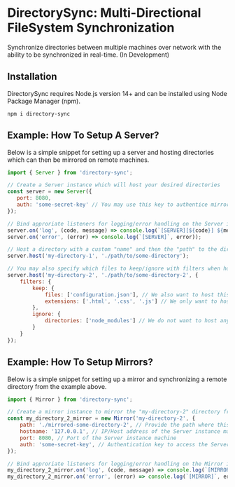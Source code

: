 # DirectorySync: Multi-Directional FileSystem Synchronization
Synchronize directories between multiple machines over network with the ability to be synchronized in real-time. (In Development)

## Installation
DirectorySync requires Node.js version 14+ and can be installed using Node Package Manager (npm).
```
npm i directory-sync
```

## Example: How To Setup A Server?
Below is a simple snippet for setting up a server and hosting directories which can then be mirrored on remote machines.

```javascript
import { Server } from 'directory-sync';

// Create a Server instance which will host your desired directories
const server = new Server({
   port: 8080,
   auth: 'some-secret-key' // You may use this key to authentice mirrors
});

// Bind approriate listeners for logging/error handling on the Server instance
server.on('log', (code, message) => console.log(`[SERVER][${code}] ${message}`));
server.on('error', (error) => console.log(`[SERVER]`, error));

// Host a directory with a custom "name" and then the "path" to the directory on your system
server.host('my-directory-1', './path/to/some-directory');

// You may also specify which files to keep/ignore with filters when hosting a directory
server.host('my-directory-2', './path/to/some-directory-2', {
    filters: {
        keep: {
            files: ['configuration.json'], // We also want to host this one configuration.json file
            extensions: ['.html', '.css', '.js'] // We only want to host HTML, CSS & JS files
        },
        ignore: {
            directories: ['node_modules'] // We do not want to host any files from node modules
        }
    }
});
```

## Example: How To Setup Mirrors?
Below is a simple snippet for setting up a mirror and synchronizing a remote directory from the example above.

```javascript
import { Mirror } from 'directory-sync';

// Create a mirror instance to mirror the "my-directory-2" directory from above example
const my_directory_2_mirror = new Mirror('my-directory-2', {
    path: './mirrored-some-directory-2', // Provide the path where this directory should be mirrored
    hostname: '127.0.0.1', // IP/Host address of the Server instance machine
    port: 8080, // Port of the Server instance machine
    auth: 'some-secret-key', // Authentication key to access the Server instance
});

// Bind approriate listeners for logging/error handling on the Mirror instance
my_directory_2_mirror.on('log', (code, message) => console.log(`[MIRROR][${code}] ${message}`));
my_directory_2_mirror.on('error', (error) => console.log(`[MIRROR]`, error));
```